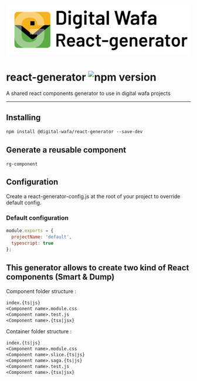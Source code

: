 ![wafa react generator config](images/logo.png)
# react-generator  ![npm version](https://img.shields.io/npm/v/@digital-wafa/react-generator)

A shared react components generator to use in digital wafa projects

***

## Installing

```
npm install @digital-wafa/react-generator --save-dev
```

## Generate a reusable component

```
rg-component
```

## Configuration

Create a react-generator-config.js at the root of your project to override default config.

### Default configuration

``` javascript
module.exports = {
  projectName: 'default',
  typescript: true
};
```

## This generator allows to create two kind of React components (Smart & Dump)

Component folder structure :

```
index.{ts|js}
<Component name>.module.css
<Component name>.test.js
<Component name>.{tsx|jsx}
```

Container folder structure :

```
index.{ts|js}
<Component name>.module.css
<Component name>.slice.{ts|js}
<Component name>.saga.{ts|js}
<Component name>.test.js
<Component name>.{tsx|jsx}
```
